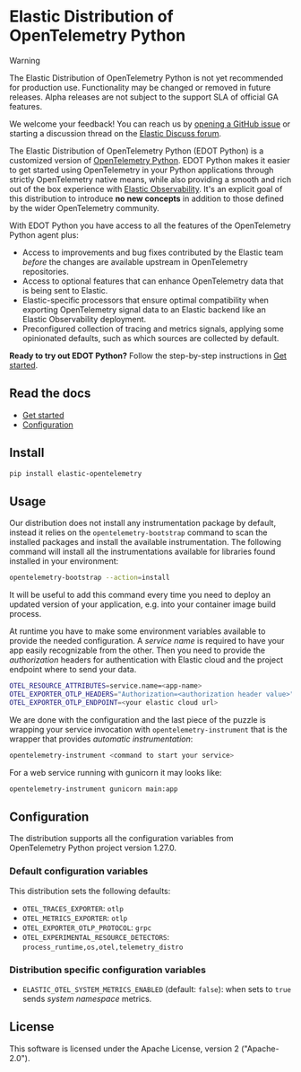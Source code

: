 # Elastic Distribution of OpenTelemetry Python

> [!WARNING]
> The Elastic Distribution of OpenTelemetry Python is not yet recommended for production use. Functionality may be changed or removed in future releases. Alpha releases are not subject to the support SLA of official GA features.
>
> We welcome your feedback! You can reach us by [opening a GitHub issue](https://github.com/elastic/elastic-otel-python/issues) or starting a discussion thread on the [Elastic Discuss forum](https://discuss.elastic.co/tags/c/observability/apm/58/python).

The Elastic Distribution of OpenTelemetry Python (EDOT Python) is a customized version of [OpenTelemetry Python](https://opentelemetry.io/docs/languages/python).
EDOT Python makes it easier to get started using OpenTelemetry in your Python applications through strictly OpenTelemetry native means, while also providing a smooth and rich out of the box experience with [Elastic Observability](https://www.elastic.co/observability). It's an explicit goal of this distribution to introduce **no new concepts** in addition to those defined by the wider OpenTelemetry community.

With EDOT Python you have access to all the features of the OpenTelemetry Python agent plus:

* Access to improvements and bug fixes contributed by the Elastic team _before_ the changes are available upstream in OpenTelemetry repositories.
* Access to optional features that can enhance OpenTelemetry data that is being sent to Elastic.
* Elastic-specific processors that ensure optimal compatibility when exporting OpenTelemetry signal data to an Elastic backend like an Elastic Observability deployment.
* Preconfigured collection of tracing and metrics signals, applying some opinionated defaults, such as which sources are collected by default.

**Ready to try out EDOT Python?** Follow the step-by-step instructions in [Get started](./docs/get-started.md).

## Read the docs

* [Get started](./docs/get-started.md)
* [Configuration](./docs/configure.md)

## Install

```bash
pip install elastic-opentelemetry
```

<!-- I'll let you decide how much to keep here from the content below vs rely on content in the docs directory -->

## Usage

Our distribution does not install any instrumentation package by default, instead it relies on the
`opentelemetry-bootstrap` command to scan the installed packages and install the available instrumentation.
The following command will install all the instrumentations available for libraries found installed
in your environment:

```bash
opentelemetry-bootstrap --action=install
```

It will be useful to add this command every time you need to deploy an updated version of your application,
e.g. into your container image build process.

At runtime you have to make some environment variables available to provide the needed configuration.
A *service name* is required to have your app easily recognizable from the other. Then you need to provide
the *authorization* headers for authentication with Elastic cloud and the project endpoint where to send your data.

```bash
OTEL_RESOURCE_ATTRIBUTES=service.name=<app-name>
OTEL_EXPORTER_OTLP_HEADERS="Authorization=<authorization header value>"
OTEL_EXPORTER_OTLP_ENDPOINT=<your elastic cloud url>
```

We are done with the configuration and the last piece of the puzzle is wrapping your service invocation with
`opentelemetry-instrument` that is the wrapper that provides *automatic instrumentation*:

```bash
opentelemetry-instrument <command to start your service>
```

For a web service running with gunicorn it may looks like:

```bash
opentelemetry-instrument gunicorn main:app
```

## Configuration

The distribution supports all the configuration variables from OpenTelemetry Python project version 1.27.0.

### Default configuration variables

This distribution sets the following defaults:

- `OTEL_TRACES_EXPORTER`: `otlp`
- `OTEL_METRICS_EXPORTER`: `otlp`
- `OTEL_EXPORTER_OTLP_PROTOCOL`: `grpc`
- `OTEL_EXPERIMENTAL_RESOURCE_DETECTORS`: `process_runtime,os,otel,telemetry_distro`

### Distribution specific configuration variables

- `ELASTIC_OTEL_SYSTEM_METRICS_ENABLED` (default: `false`): when sets to `true` sends *system namespace* metrics.

## License

This software is licensed under the Apache License, version 2 ("Apache-2.0").
